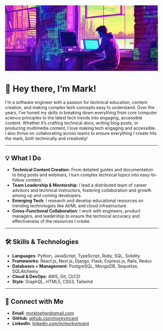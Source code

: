![header](https://github.com/mvrkvincent/mvrkvincent/blob/main/header.png?raw=true)

# 👋 Hey there, I’m **Mark!**

I'm a software engineer with a passion for technical education, content creation, and making complex tech concepts easy to understand. Over the years, I’ve honed my skills in breaking down everything from core computer science principles to the latest tech trends into engaging, accessible content. Whether it’s crafting technical docs, writing blog posts, or producing multimedia content, I love making tech engaging and accessible. I also thrive on collaborating across teams to ensure everything I create hits the mark, both technically and creatively! 

---

## 💡 What I Do
- **Technical Content Creation**: From detailed guides and documentation to blog posts and webinars, I turn complex technical topics into easy-to-follow content.
- **Team Leadership & Mentorship**: I lead a distributed team of career advisors and technical instructors, fostering collaboration and growth among up and coming developers.
- **Emerging Tech**: I research and develop educational resources on trending technologies like AI/ML and cloud infrastructure.
- **Cross-Functional Collaboration**: I work with engineers, product managers, and leadership to ensure the technical accuracy and effectiveness of the resources I create.
  
---

## 🛠️ Skills & Technologies
- **Languages**: Python, JavaScript, TypeScript, Ruby, SQL, Solidity
- **Frameworks**: React.js, Next.js, Django, Flask, Express.js, Rails, Redux
- **Databases + Management**: PostgreSQL, MongoDB, Sequelize, SQLAlchemy
- **Cloud & DevOps**: AWS, Git, CI/CD
- **Style**: GraphQL, HTML5, CSS3, Tailwind

---

## 🔗 Connect with Me
- **Email**: [mvrktopher@gmail.com](mailto:mvrktopher@gmail.com)
- **GitHub**: [github.com/mvrkvincent](https://github.com/mvrkvincent)
- **LinkedIn**: [linkedin.com/in/mvrkvincent](https://linkedin.com/in/mvrkvincent)
